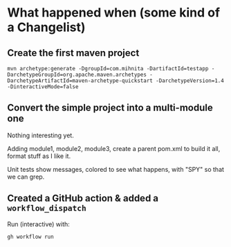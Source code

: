 # What happened when (some kind of a Changelist)

## Create the first maven project

```
mvn archetype:generate -DgroupId=com.mihnita -DartifactId=testapp -DarchetypeGroupId=org.apache.maven.archetypes -DarchetypeArtifactId=maven-archetype-quickstart -DarchetypeVersion=1.4 -DinteractiveMode=false
```

## Convert the simple project into a multi-module one

Nothing interesting yet.

Adding module1, module2, module3, create a parent pom.xml to build it all, format stuff as I like it.

Unit tests show messages, colored to see what happens, with "SPY" so that we can grep.

## Created a GitHub action & added a `workflow_dispatch`

Run (interactive) with:
```
gh workflow run
```
